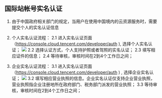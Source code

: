 ## 国际站帐号实名认证
1. 由于中国政府相关部门的规定，当用户在使用中国境内的云资源服务时，需要提交个人的实名认证信息
2. 个人实名认证流程：
  2.1	进入实名认证页面（https://console.cloud.tencent.com/developer/auth ), 选择个人实名认证；
  ![ ](https://mc.qcloudimg.com/static/img/ccf5abaed140e0046c1af146c63384c1/image.png)
  2.2	选择认证方式，个人支持护照或者驾照的实名认证；
  2.3	填写相应证件的信息；
  2.4	等待审核，审核时间在2到4个工作日之间；

3. 企业实名认证流程：
  3.1	进入实名认证页面（https://console.cloud.tencent.com/developer/auth ) , 选择企业实名认证；
  ![ ](https://mc.qcloudimg.com/static/img/ff6b269bf0e32dae0f86114d40ab2b5c/image.png)
  3.2	填写相应营业执照的信息。企业实名认证仅支持企业营业执照，营业执照指企业注册地所在政府部门、税务部门派发的营业执照；
  3.3	等待审核，审核时间在2到4个工作日之间；



